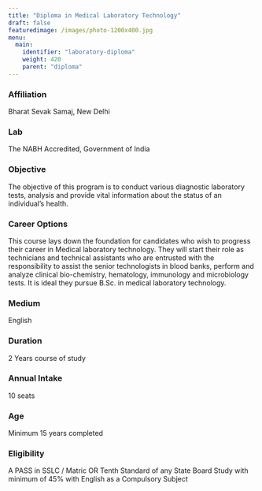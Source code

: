 ```yaml
---
title: "Diploma in Medical Laboratory Technology"
draft: false
featuredimage: /images/photo-1200x400.jpg
menu:
  main:
    identifier: "laboratory-diploma"
    weight: 420
    parent: "diploma"
---
```


### Affiliation

Bharat Sevak Samaj, New Delhi

### Lab

The NABH Accredited, Government of India

### Objective

The objective of this program is to conduct various diagnostic laboratory tests, analysis and provide vital information about the status of an individual’s health.

### Career Options

This course lays down the foundation for candidates who wish to progress their career in Medical laboratory technology. They will start their role as technicians and technical assistants who are entrusted with the responsibility to assist the senior technologists in blood banks, perform and analyze clinical bio-chemistry, hematology, immunology and microbiology tests. It is ideal they pursue B.Sc. in medical laboratory technology.

### Medium

English

### Duration

2 Years course of study

### Annual Intake

10 seats

### Age

Minimum 15 years completed

### Eligibility

A PASS in SSLC / Matric OR Tenth Standard of any State Board Study with minimum of 45% with English as a Compulsory Subject
